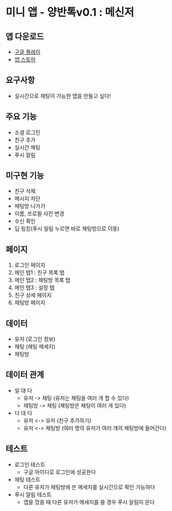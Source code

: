 # 미니 앱 - 양반톡v0.1 : 메신저

## 앱 다운로드
- [구글 플레이](https://play.google.com/store/apps/details?id=com.yangbancoding.ybtalk)
- [앱 스토어](https://testflight.apple.com/join/Zlc4Yfd3)

## 요구사항
- 실시간으로 채팅이 가능한 앱을 만들고 싶다!

## 주요 기능
- 소셜 로그인
- 친구 추가
- 실시간 채팅
- 푸시 알림

## 미구현 기능
- 친구 삭제
- 메시지 차단
- 채팅방 나가기
- 이름, 프로필 사진 변경
- 수신 확인
- 딥 링킹(푸시 알림 누르면 바로 채팅방으로 이동)

## 페이지
1. 로그인 페이지
2. 메인 탭1 : 친구 목록 탭
3. 메인 탭2 : 채팅방 목록 탭
4. 메인 탭3 : 설정 탭 
5. 친구 상세 페이지
6. 채팅방 페이지

## 데이터
- 유저 (로그인 정보)
- 채팅 (채팅 메세지)
- 채팅방

## 데이터 관계
- 일 대 다
  - 유저 -> 채팅 (유저는 채팅을 여러 개 할 수 있다)
  - 채팅방 -> 채팅 (채팅방은 채팅이 여러 개 있다)
- 다 대 다
  - 유저 <-> 유저 (친구 추가하기)
  - 유저 <-> 채팅방 (여러 명의 유저가 여러 개의 채팅방에 들어간다)

## 테스트
- 로그인 테스트
  - 구글 아이디로 로그인에 성공한다
- 채팅 테스트
  - 다른 유저가 채팅방에 쓴 메세지를 실시간으로 확인 가능하다
- 푸시 알림 테스트
  - 앱을 껐을 때 다른 유저가 메세지를 쓸 경우 푸시 알림이 온다
